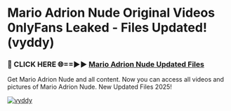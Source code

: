 # Mario Adrion Nude Original Videos 0nlyFans Leaked - Files Updated! (vyddy)

<h3>🔴 CLICK HERE 🌐==►► <a href="https://tinyurl.com/52m3yx9h" rel="nofollow">Mario Adrion Nude Updated Files</a></h3>

Get Mario Adrion Nude and all content. Now you can access all videos and pictures of Mario Adrion Nude. New Updated Files 2025!

[![vyddy](https://i.imgur.com/TnHtlc8.gif)](https://tinyurl.com/52m3yx9h)
